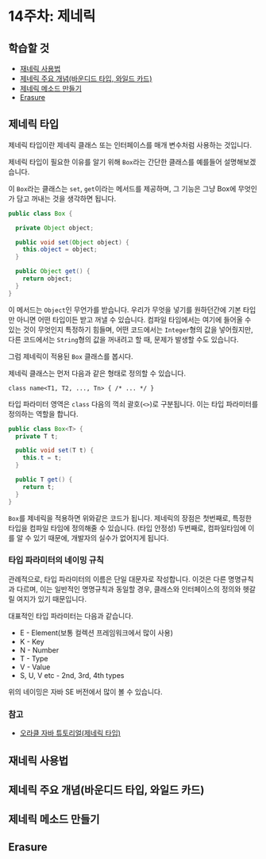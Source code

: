 # 14주차: 제네릭

## 학습할 것

- [재네릭 사용법](#재네릭-사용법)
- [제네릭 주요 개념(바운디드 타입, 와일드 카드)](#제네릭-주요-개념바운디드-타입-와일드-카드)
- [제네릭 메소드 만들기](#제네릭-메소드-만들기)
- [Erasure](#erasure)

## 제네릭 타입

제네릭 타입이란 제네릭 클래스 또는 인터페이스를 매개 변수처럼 사용하는 것입니다.

제네릭 타입이 필요한 이유를 알기 위해 `Box`라는 간단한 클래스를 예를들어 설명해보겠습니다.

이 `Box`라는 클래스는 `set`, `get`이라는 메서드를 제공하며, 그 기능은 그냥 Box에 무엇인가 담고 꺼내는 것을 생각하면 됩니다.

```java
public class Box {

  private Object object;

  public void set(Object object) {
    this.object = object;
  }

  public Object get() {
    return object;
  }
}
```

이 메서드는 `Object`인 무언가를 받습니다. 우리가 무엇을 넣기를 원하던간에 기본 타입만 아니면 어떤 타입이든 받고 꺼낼 수 있습니다. 컴파일 타임에서는 여기에 들어올 수 있는 것이 무엇인지 특정하기 힘들며, 어떤 코드에서는 `Integer`형의 값을 넣어줬지만, 다른 코드에서는 `String`형의 값을 꺼내려고 할 때, 문제가 발생할 수도 있습니다.

그럼 제네릭이 적용된 `Box` 클래스를 봅시다.

제네릭 클래스는 먼저 다음과 같은 형태로 정의할 수 있습니다.

```
class name<T1, T2, ..., Tn> { /* ... */ }
```

타입 파라미터 영역은 `class` 다음의 꺽쇠 괄호(`<>`)로 구분됩니다. 이는 타입 파라미터를 정의하는 역할을 합니다.

```java
public class Box<T> {
  private T t;

  public void set(T t) {
    this.t = t;
  }

  public T get() {
    return t;
  }
}
```

`Box`를 제네릭을 적용하면 위와같은 코드가 됩니다. 제네릭의 장점은 첫번째로, 특정한 타입을 컴파일 타임에 정의해줄 수 있습니다. (타입 안정성) 두번째로, 컴파일타임에 이를 알 수 있기 때문에, 개발자의 실수가 없어지게 됩니다.

### 타입 파라미터의 네이밍 규칙

관례적으로, 타입 파라미터의 이름은 단일 대문자로 작성합니다. 이것은 다른 명명규칙과 다르며, 이는 일반적인 명명규칙과 동일할 경우, 클래스와 인터페이스의 정의와 헷갈릴 여지가 있기 때문입니다.

대표적인 타입 파라미터는 다음과 같습니다.

- E - Element(보통 컬렉션 프레임워크에서 많이 사용)
- K - Key
- N - Number
- T - Type
- V - Value
- S, U, V etc - 2nd, 3rd, 4th types

위의 네이밍은 자바 SE 버전에서 많이 볼 수 있습니다.

### 참고

- [오라클 자바 튜토리얼(제네릭 타입)](https://docs.oracle.com/javase/tutorial/java/generics/types.html)

## 재네릭 사용법

## 제네릭 주요 개념(바운디드 타입, 와일드 카드)

## 제네릭 메소드 만들기

## Erasure

